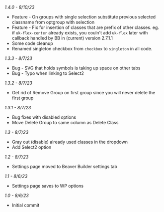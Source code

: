 *1.4.0 - 8/10/23*
- Feature - On groups with single selection substitute previous selected classname from optgroup with selection
- Feature - Fix for insertion of classes that are prefix of other classes. eg. if `uk-flex-center` already exists, you couln't add `uk-flex` later with callback handled by BB in (current) version 2.7.1.1
- Some code cleanup
- Renamed singleton checkbox from `checkbox` to `singleton` in all code.

*1.3.3 - 8/7/23*
- Bug - SVG that holds symbols is taking up space on other tabs
- Bug - Typo when linking to Select2

*1.3.2 - 8/7/23*
- Get rid of Remove Group on first group since you will never delete the first group

*1.3.1 - 8/7/23*
- Bug fixes with disabled options
- Move Delete Group to same column as Delete Class

*1.3 - 8/7/23*
- Gray out (disable) already used classes in the dropdown
- Add Select2 option

*1.2 - 8/7/23*
- Settings page moved to Beaver Builder settings tab

*1.1 - 8/6/23*
- Settings page saves to WP options

*1.0 - 8/6/23*
- Initial commit
